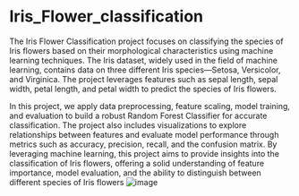 # Iris_Flower_classification
The Iris Flower Classification project focuses on classifying the species of Iris flowers based on their morphological characteristics using machine learning techniques. 
The Iris dataset, widely used in the field of machine learning, contains data on three different Iris species—Setosa, Versicolor, and Virginica. The project leverages features such as sepal length, sepal width, petal length, and petal width to predict the species of Iris flowers.

In this project, we apply data preprocessing, feature scaling, model training, and evaluation to build a robust Random Forest Classifier for accurate classification. The project also includes visualizations to explore relationships between features and evaluate model performance through metrics such as accuracy, precision, recall, and the confusion matrix.
By leveraging machine learning, this project aims to provide insights into the classification of Iris flowers, offering a solid understanding of feature importance, model evaluation, and the ability to distinguish between different species of Iris flowers
![image](https://github.com/user-attachments/assets/8ded5320-640d-4804-8501-355b1d849721)
